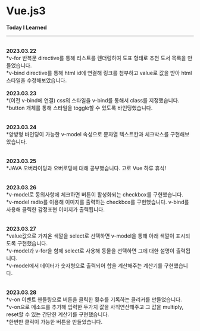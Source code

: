 # Vue.js3
<strong>Today I Learned</strong>
<hr>
<br>
<strong>2023.03.22</strong><br>
*v-for 반복문 directive를 통해 리스트를 렌더링하여 도표 형태로 추천 도서 목록을 만들었습니다.<br>
*v-bind directive를 통해 html id에 연결해 링크를 첨부하고 value로 값을 받아 html 스타일을 수정해보았습니다.<br>
<br>
<strong>2023.03.23</strong><br>
*(이전 v-bind에 연결) css의 스타일을 v-bind를 통해서 class를 지정했습니다.<br>
*button 개체를 통해 스타일을 toggle할 수 있도록 바인딩했습니다.<br>
<br>
<br>
<strong>2023.03.24</strong><br>
*양방형 바인딩이 가능한 v-model 속성으로 문자열 텍스트칸과 체크박스를 구현해보았습니다.<br>
<br>
<br>
<strong>2023.03.25</strong><br>
*JAVA 오버라이딩과 오버로딩에 대해 공부했습니다. 고로 Vue 하루 휴식!<br>
<br>
<br>
<strong>2023.03.26</strong><br>
*v-model로 동의사항에 체크하면 버튼이 활성화되는 checkbox를 구현했습니다.<br>
*v-model radio를 이용해 이미지를 출력하는 checkbox를 구현했습니다. v-bind를 사용해 클릭한 감정표현 이미지가 출력됩니다.<br>
<br>
<br>
<strong>2023.03.27</strong><br>
*value값으로 가져온 색깔을 select로 선택하면 v-model을 통해 아래 색깔이 표시되도록 구현했습니다.<br>
*v-model과 v-for을 함께 select로 사용해 동물을 선택하면 그에 대한 설명이 출력됩니다.<br>
*v-model에서 데이터가 숫자형으로 출력되어 합을 계산해주는 계산기를 구현했습니다.<br>
<br>
<br>
<strong>2023.03.28</strong><br>
*v-on 이벤트 핸들링으로 버튼을 클릭한 횟수를 기록하는 클리커를 만들었습니다.<br>
*v-on으로 메소드를 추가해 입력한 두가지 값을 사칙연산해주고 그 값을 multiply, reset할 수 있는 간단한 계산기를 구현했습니다.<br>
*한번만 클릭이 가능한 버튼을 만들었습니다.<br>
